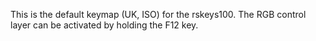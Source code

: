 This is the default keymap (UK, ISO) for the rskeys100. The RGB control layer can be activated by holding the F12 key.